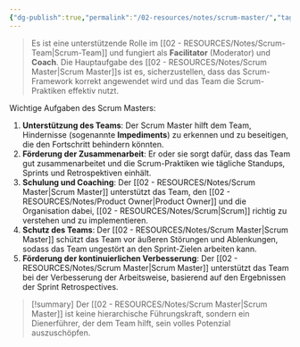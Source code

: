 ```yaml
---
{"dg-publish":true,"permalink":"/02-resources/notes/scrum-master/","tags":["projektmanagement/vorgehensmodell/agile","GFN/prüfungsrelevant/AP1/vorbereitung"],"noteIcon":"","updated":"2025-07-12T13:31:41.314+02:00"}
---
```


>Es ist eine unterstützende Rolle im [[02 - RESOURCES/Notes/Scrum-Team\|Scrum-Team]] und fungiert als **Facilitator** (Moderator) und **Coach**. Die Hauptaufgabe des [[02 - RESOURCES/Notes/Scrum Master\|Scrum Master]]s ist es, sicherzustellen, dass das Scrum-Framework korrekt angewendet wird und das Team die Scrum-Praktiken effektiv nutzt.

Wichtige Aufgaben des Scrum Masters:

1. **Unterstützung des Teams**: Der Scrum Master hilft dem Team, Hindernisse (sogenannte **Impediments**) zu erkennen und zu beseitigen, die den Fortschritt behindern könnten.
2. **Förderung der Zusammenarbeit**: Er oder sie sorgt dafür, dass das Team gut zusammenarbeitet und die Scrum-Praktiken wie tägliche Standups, Sprints und Retrospektiven einhält.
3. **Schulung und Coaching**: Der [[02 - RESOURCES/Notes/Scrum Master\|Scrum Master]] unterstützt das Team, den [[02 - RESOURCES/Notes/Product Owner\|Product Owner]] und die Organisation dabei, [[02 - RESOURCES/Notes/Scrum\|Scrum]] richtig zu verstehen und zu implementieren.
4. **Schutz des Teams**: Der [[02 - RESOURCES/Notes/Scrum Master\|Scrum Master]] schützt das Team vor äußeren Störungen und Ablenkungen, sodass das Team ungestört an den Sprint-Zielen arbeiten kann.
5. **Förderung der kontinuierlichen Verbesserung**: Der [[02 - RESOURCES/Notes/Scrum Master\|Scrum Master]] unterstützt das Team bei der Verbesserung der Arbeitsweise, basierend auf den Ergebnissen der Sprint Retrospectives.


>[!summary] 
>Der [[02 - RESOURCES/Notes/Scrum Master\|Scrum Master]] ist keine hierarchische Führungskraft, sondern ein Dienerführer, der dem Team hilft, sein volles Potenzial auszuschöpfen.